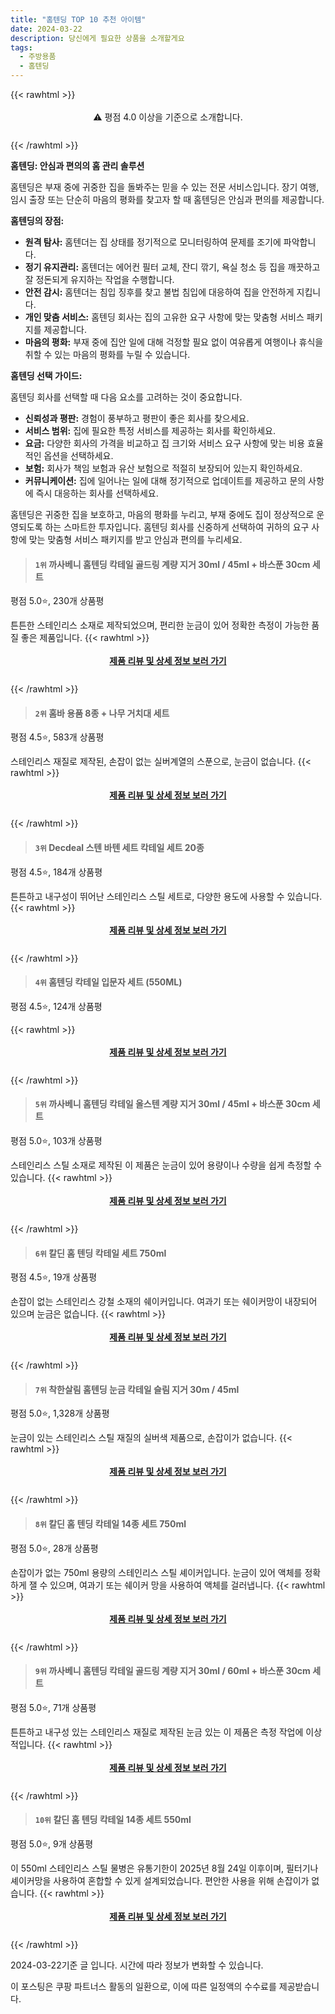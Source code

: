 ```yaml
---
title: "홈텐딩 TOP 10 추천 아이템"
date: 2024-03-22
description: 당신에게 필요한 상품을 소개할게요
tags:
  - 주방용품
  - 홈텐딩
---
```

{{< rawhtml >}}<div class="toc" style="text-align: center; height: 50px; line-height: 2;">  <p>⚠️ 평점 4.0 이상을 기준으로 소개합니다.<br></p></div> {{< /rawhtml >}}

**홈텐딩: 안심과 편의의 홈 관리 솔루션**

홈텐딩은 부재 중에 귀중한 집을 돌봐주는 믿을 수 있는 전문 서비스입니다. 장기 여행, 임시 출장 또는 단순히 마음의 평화를 찾고자 할 때 홈텐딩은 안심과 편의를 제공합니다.

**홈텐딩의 장점:**

* **원격 탐사:** 홈텐더는 집 상태를 정기적으로 모니터링하여 문제를 조기에 파악합니다.
* **정기 유지관리:** 홈텐더는 에어컨 필터 교체, 잔디 깎기, 욕실 청소 등 집을 깨끗하고 잘 정돈되게 유지하는 작업을 수행합니다.
* **안전 감시:** 홈텐더는 침입 징후를 찾고 불법 침입에 대응하여 집을 안전하게 지킵니다.
* **개인 맞춤 서비스:** 홈텐딩 회사는 집의 고유한 요구 사항에 맞는 맞춤형 서비스 패키지를 제공합니다.
* **마음의 평화:** 부재 중에 집안 일에 대해 걱정할 필요 없이 여유롭게 여행이나 휴식을 취할 수 있는 마음의 평화를 누릴 수 있습니다.

**홈텐딩 선택 가이드:**

홈텐딩 회사를 선택할 때 다음 요소를 고려하는 것이 중요합니다.

* **신뢰성과 평판:** 경험이 풍부하고 평판이 좋은 회사를 찾으세요.
* **서비스 범위:** 집에 필요한 특정 서비스를 제공하는 회사를 확인하세요.
* **요금:** 다양한 회사의 가격을 비교하고 집 크기와 서비스 요구 사항에 맞는 비용 효율적인 옵션을 선택하세요.
* **보험:** 회사가 책임 보험과 유산 보험으로 적절히 보장되어 있는지 확인하세요.
* **커뮤니케이션:** 집에 일어나는 일에 대해 정기적으로 업데이트를 제공하고 문의 사항에 즉시 대응하는 회사를 선택하세요.

홈텐딩은 귀중한 집을 보호하고, 마음의 평화를 누리고, 부재 중에도 집이 정상적으로 운영되도록 하는 스마트한 투자입니다. 홈텐딩 회사를 신중하게 선택하여 귀하의 요구 사항에 맞는 맞춤형 서비스 패키지를 받고 안심과 편의를 누리세요.


>#### `1위` 까사베니 홈텐딩 칵테일 골드링 계량 지거 30ml / 45ml + 바스푼 30cm 세트
평점 5.0⭐, 230개 상품평

튼튼한 스테인리스 소재로 제작되었으며, 편리한 눈금이 있어 정확한 측정이 가능한 품질 좋은 제품입니다.
{{< rawhtml >}}<div class="toc" style="text-align: center; height: 50px; line-height: 2;"><p><b><a href="https://link.coupang.com/re/AFFSDP?lptag=AF5033054&pageKey=7523191261&itemId=19735832991&vendorItemId=86839649640&traceid=V0-153-9bdaf1019d2a4f39&requestid=20240322175048999058954420&token=31850B%7CGM">제품 리뷰 및 상세 정보 보러 가기</a></b><br></p> </div>{{< /rawhtml >}}

>#### `2위` 홈바 용품 8종 + 나무 거치대 세트
평점 4.5⭐, 583개 상품평

스테인리스 재질로 제작된, 손잡이 없는 실버계열의 스푼으로, 눈금이 없습니다.
{{< rawhtml >}}<div class="toc" style="text-align: center; height: 50px; line-height: 2;"><p><b><a href="https://link.coupang.com/re/AFFSDP?lptag=AF5033054&pageKey=1925276674&itemId=3268534925&vendorItemId=71255562941&traceid=V0-153-5dbf2892568dcc3c&requestid=20240322175048999058954420&token=31850B%7CGM">제품 리뷰 및 상세 정보 보러 가기</a></b><br></p> </div>{{< /rawhtml >}}

>#### `3위` Decdeal 스텐 바텐 세트 칵테일 세트 20종
평점 4.5⭐, 184개 상품평

튼튼하고 내구성이 뛰어난 스테인리스 스틸 세트로, 다양한 용도에 사용할 수 있습니다.
{{< rawhtml >}}<div class="toc" style="text-align: center; height: 50px; line-height: 2;"><p><b><a href="https://link.coupang.com/re/AFFSDP?lptag=AF5033054&pageKey=6099773659&itemId=11423410356&vendorItemId=84993504818&traceid=V0-153-c5f831d0d8ae6a87&requestid=20240322175048999058954420&token=31850B%7CGM">제품 리뷰 및 상세 정보 보러 가기</a></b><br></p> </div>{{< /rawhtml >}}

>#### `4위` 홈텐딩 칵테일 입문자 세트 (550ML)
평점 4.5⭐, 124개 상품평


{{< rawhtml >}}<div class="toc" style="text-align: center; height: 50px; line-height: 2;"><p><b><a href="https://link.coupang.com/re/AFFSDP?lptag=AF5033054&pageKey=1123770589&itemId=2089750372&vendorItemId=70088714255&traceid=V0-153-5fdfd08409e554e9&requestid=20240322175048999058954420&token=31850B%7CGM">제품 리뷰 및 상세 정보 보러 가기</a></b><br></p> </div>{{< /rawhtml >}}

>#### `5위` 까사베니 홈텐딩 칵테일 올스텐 계량 지거 30ml / 45ml + 바스푼 30cm 세트
평점 5.0⭐, 103개 상품평

스테인리스 스틸 소재로 제작된 이 제품은 눈금이 있어 용량이나 수량을 쉽게 측정할 수 있습니다.
{{< rawhtml >}}<div class="toc" style="text-align: center; height: 50px; line-height: 2;"><p><b><a href="https://link.coupang.com/re/AFFSDP?lptag=AF5033054&pageKey=7523191218&itemId=19735832777&vendorItemId=86839649306&traceid=V0-153-c3c8064be0b85c34&requestid=20240322175048999058954420&token=31850B%7CGM">제품 리뷰 및 상세 정보 보러 가기</a></b><br></p> </div>{{< /rawhtml >}}

>#### `6위` 칼딘 홈 텐딩 칵테일 세트 750ml
평점 4.5⭐, 19개 상품평

손잡이 없는 스테인리스 강철 소재의 쉐이커입니다. 여과기 또는 쉐이커망이 내장되어 있으며 눈금은 없습니다.
{{< rawhtml >}}<div class="toc" style="text-align: center; height: 50px; line-height: 2;"><p><b><a href="https://link.coupang.com/re/AFFSDP?lptag=AF5033054&pageKey=7143513879&itemId=17943886257&vendorItemId=85101741450&traceid=V0-153-7b2f3c5a8e211ee2&requestid=20240322175048999058954420&token=31850B%7CGM">제품 리뷰 및 상세 정보 보러 가기</a></b><br></p> </div>{{< /rawhtml >}}

>#### `7위` 착한살림 홈텐딩 눈금 칵테일 슬림 지거 30m / 45ml
평점 5.0⭐, 1,328개 상품평

눈금이 있는 스테인리스 스틸 재질의 실버색 제품으로, 손잡이가 없습니다.
{{< rawhtml >}}<div class="toc" style="text-align: center; height: 50px; line-height: 2;"><p><b><a href="https://link.coupang.com/re/AFFSDP?lptag=AF5033054&pageKey=6203977082&itemId=12327313221&vendorItemId=79597333622&traceid=V0-153-8eff76dd43f11e96&requestid=20240322175048999058954420&token=31850B%7CGM">제품 리뷰 및 상세 정보 보러 가기</a></b><br></p> </div>{{< /rawhtml >}}

>#### `8위` 칼딘 홈 텐딩 칵테일 14종 세트 750ml
평점 5.0⭐, 28개 상품평

손잡이가 없는 750ml 용량의 스테인리스 스틸 셰이커입니다. 눈금이 있어 액체를 정확하게 잴 수 있으며, 여과기 또는 쉐이커 망을 사용하여 액체를 걸러냅니다.
{{< rawhtml >}}<div class="toc" style="text-align: center; height: 50px; line-height: 2;"><p><b><a href="https://link.coupang.com/re/AFFSDP?lptag=AF5033054&pageKey=7135887844&itemId=17904805253&vendorItemId=85067558702&traceid=V0-153-55019e3f6321bba0&requestid=20240322175048999058954420&token=31850B%7CGM">제품 리뷰 및 상세 정보 보러 가기</a></b><br></p> </div>{{< /rawhtml >}}

>#### `9위` 까사베니 홈텐딩 칵테일 골드링 계량 지거 30ml / 60ml + 바스푼 30cm 세트
평점 5.0⭐, 71개 상품평

튼튼하고 내구성 있는 스테인리스 재질로 제작된 눈금 있는 이 제품은 측정 작업에 이상적입니다.
{{< rawhtml >}}<div class="toc" style="text-align: center; height: 50px; line-height: 2;"><p><b><a href="https://link.coupang.com/re/AFFSDP?lptag=AF5033054&pageKey=7523191237&itemId=19735832902&vendorItemId=86839649548&traceid=V0-153-5a1bf4da17eaa0b8&requestid=20240322175048999058954420&token=31850B%7CGM">제품 리뷰 및 상세 정보 보러 가기</a></b><br></p> </div>{{< /rawhtml >}}

>#### `10위` 칼딘 홈 텐딩 칵테일 14종 세트 550ml
평점 5.0⭐, 9개 상품평

이 550ml 스테인리스 스틸 물병은 유통기한이 2025년 8월 24일 이후이며, 필터기나 셰이커망을 사용하여 혼합할 수 있게 설계되었습니다. 편안한 사용을 위해 손잡이가 없습니다.
{{< rawhtml >}}<div class="toc" style="text-align: center; height: 50px; line-height: 2;"><p><b><a href="https://link.coupang.com/re/AFFSDP?lptag=AF5033054&pageKey=7153681848&itemId=17990160584&vendorItemId=85146749267&traceid=V0-153-411fdc38fdb507e0&requestid=20240322175048999058954420&token=31850B%7CGM">제품 리뷰 및 상세 정보 보러 가기</a></b><br></p> </div>{{< /rawhtml >}}


2024-03-22기준 글 입니다.
시간에 따라 정보가 변화할 수 있습니다.

이 포스팅은 쿠팡 파트너스 활동의 일환으로, 이에 따른 일정액의 수수료를 제공받습니다.